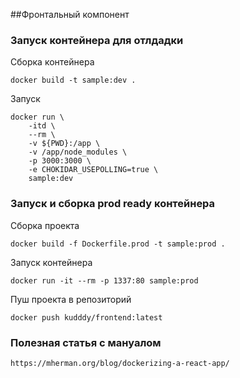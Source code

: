 ##Фронтальный компонент

### Запуск контейнера для отлдадки

Сборка контейнера
```
docker build -t sample:dev .
```

Запуск
```
docker run \
    -itd \
    --rm \
    -v ${PWD}:/app \
    -v /app/node_modules \
    -p 3000:3000 \
    -e CHOKIDAR_USEPOLLING=true \
    sample:dev
```

### Запуск и сборка  prod ready контейнера

Сборка проекта
```
docker build -f Dockerfile.prod -t sample:prod .
```

Запуск контейнера
```
docker run -it --rm -p 1337:80 sample:prod
```

Пуш проекта в репозиторий
```
docker push kudddy/frontend:latest
```

### Полезная статья с мануалом
```
https://mherman.org/blog/dockerizing-a-react-app/
```